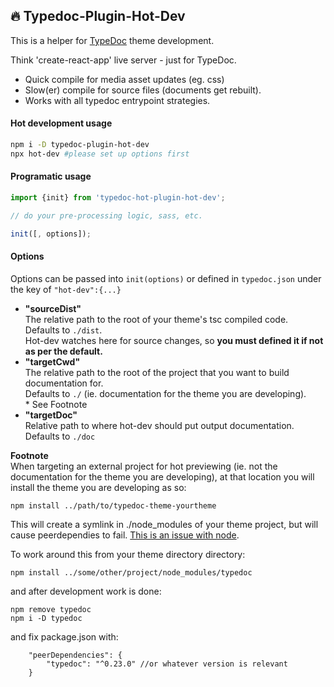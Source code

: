 ## :fire: Typedoc-Plugin-Hot-Dev
This is a helper for [TypeDoc](https://typedoc.org/) theme development.  

Think 'create-react-app' live server - just for TypeDoc.
- Quick compile for media asset updates (eg. css)
- Slow(er) compile for source files (documents get rebuilt).
- Works with all typedoc entrypoint strategies.

#### Hot development usage
```bash
npm i -D typedoc-plugin-hot-dev
npx hot-dev #please set up options first
```
#### Programatic usage
```ts
import {init} from 'typedoc-hot-plugin-hot-dev';

// do your pre-processing logic, sass, etc.

init([, options]);

```

#### Options
Options can be passed into `init(options)` or defined in `typedoc.json` under the key of `"hot-dev":{...}`

- **"sourceDist"**  
  The relative path to the root of your theme's tsc compiled code.  
  Defaults to `./dist`.  
  Hot-dev watches here for source changes, so **you must defined it if not as per the default.**
- **"targetCwd"**  
  The relative path to the root of the project that you want to build documentation for.  
  Defaults to `./` (ie. documentation for the theme you are developing).  
  \* See Footnote
- **"targetDoc"**  
  Relative path to where hot-dev should put output documentation.  
  Defaults to `./doc`

**Footnote**  
When targeting an external project for hot previewing (ie. not the documentation for the theme you are developing), at that location you will install the theme you are developing as so:
```
npm install ../path/to/typedoc-theme-yourtheme
```

This will create a symlink in ./node_modules of your theme project, but will cause peerdependies to fail. [This is an issue with node](https://github.com/npm/npm/issues/5875).

To work around this from your theme directory directory:
```
npm install ../some/other/project/node_modules/typedoc
```

and after development work is done:
```
npm remove typedoc
npm i -D typedoc
```
and fix package.json with:
```jsonc
	"peerDependencies": {
		"typedoc": "^0.23.0" //or whatever version is relevant
	}
```